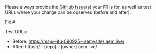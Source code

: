 Please always provide the [GitHub issue(s)](../issues) your PR is for, as well as test URLs where your change can be observed (before and after):

Fix #<gh-issue-id>

Test URLs:
- Before: https://main--itu-090925--aemysites.aem.live/
- After: https://<branch>--{repo}--{owner}.aem.live/
